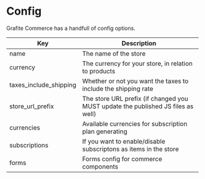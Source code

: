 # Config

Grafite Commerce has a handfull of config options.

| Key | Description |
| ------ | ----- |
| name | The name of the store |
| currency | The currency for your store, in relation to products |
| taxes_include_shipping | Whether or not you want the taxes to include the shipping rate |
| store_url_prefix | The store URL prefix (if changed you MUST update the published JS files as well) |
| currencies | Available currencies for subscription plan generating |
| subscriptions | If you want to enable/disable subscriptons as items in the store |
| forms | Forms config for commerce components |
